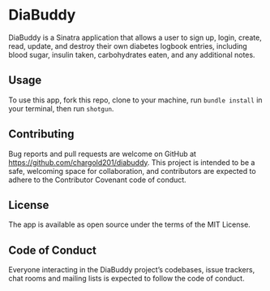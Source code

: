 # DiaBuddy
DiaBuddy is a Sinatra application that allows a user to sign up, login, create, read, update, and destroy their own diabetes logbook entries, including blood sugar, insulin taken, carbohydrates eaten, and any additional notes.

## Usage
To use this app, fork this repo, clone to your machine, run `bundle install` in your terminal, then run `shotgun`.

## Contributing
Bug reports and pull requests are welcome on GitHub at https://github.com/chargold201/diabuddy. This project is intended to be a safe, welcoming space for collaboration, and contributors are expected to adhere to the Contributor Covenant code of conduct.

## License
The app is available as open source under the terms of the MIT License.

## Code of Conduct
Everyone interacting in the DiaBuddy project’s codebases, issue trackers, chat rooms and mailing lists is expected to follow the code of conduct.
